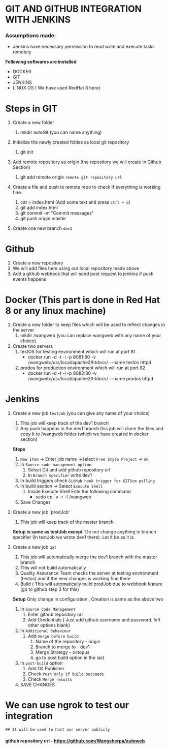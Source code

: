 # GIT AND GITHUB INTEGRATION WITH JENKINS
### Assumptions made:
* Jenkins have necessary permission to read write and execute tasks remotely

**Following softwares are installed**
* DOCKER
* GIT
* JENKINS
* LINUX OS ( We have used RedHat 8 here)

# Steps in GIT
1. Create a new folder
    1. mkdir autoGit (you can name anything)
    
2. Initialize the newly created foldes as local git repository
    1. git init
    
3. Add remote repository as origin (the repository we will create in Github Section)
    1. git add remote origin `remote git repository url`
    
4. Create a file and push to remote repo to check if everything is working fine.
    1. cat > index.html (Add some text and press `ctrl + d`)
    2. git add index.html
    3. git commit -m "Commit messages"
    4. git push origin master 
    
5. Create one new branch `dev1`


# Github
1. Create a new repository
2. We will add files here using our local repository made above
3. Add a github webhook that will send post request to jenkins if push events happens

# Docker (This part is done in Red Hat 8 or any linux machine) 
1. Create a new folder to keep files which will be used to reflect changes in the server
    1. mkdir /wangweb (you can replace wangweb with any name of your choice)
2. Create two servers
    1. testOS for testing environment which will run at port 81
        - docker run -d -t -i -p 8081:80 -v /wangweb:/usr/local/apache2/htdocs/ --name testos httpd
    2. prodos for production environment which will run at port 82
        - docker run -d -t -i -p 8082:80 -v /wangweb:/usr/local/apache2/htdocs/ --name prodos httpd
        
# Jenkins
1. Create a new job `testJob` (you can give any name of your choice)
    1. This job will keep track of the dev1 branch
    2. Any push happens in the dev1 branch this job will clone the files and copy it to /wangweb folder (which we have created          in docker section)
    
    **Steps**
    1. `New Item` -> Enter job name ->śelect `Free Style Project` -> `ok`
    2. In `Source code management option`
        1. Select Git and add github repository url
        2. In `Branch Specifier` write dev1
    3. In build triggers check `GitHub hook trigger for GITScm polling`
    4. In build section -> Select `Execute Shell`
        1. Inside Execute Shell Ente the following command
            - sudo cp -v -r -f /wangweb
    5. Save Changes
2. Create a new job `prodJob' 
    1. This job will keep track of the master branch.
    
    **Setup is same as testJob except**
    `Do not change anything in branch specifier (In testJob we wrote dev1 there). Let it be as it is.
3. Create a new job `qat`
    1. This job will automatically merge the dev1 branch with the master branch
    2. This will not build automatically
    3. Quality Assurance Team checks the server at testing environment (testos) and if the new changes is working fine there
    4. Build ( This will automatically build prodJob due to webhook feature (go to github step 3 for this)
    
    **Setup**
    Only change in configuration , Creation is same as the above two
    1. In `Source Code Management`
        1. Enter github repository url
        2. Add Credentials ( Just add github username and password, left other options blank)
    2. In `Additional Behaviour`
        1. Add `merge before build`
            1. Name of the repository - origin
            2. Branch to merge to - dev1
            3. Merge Strategy - octopus
            4. go to post build option in the last
    3. In `post-build` option
        1. Add Git Publisher
        2. Check `Push only if build succeeds`
        3. Check `Merge results`
    4. SAVE CHANGES

# We can use ngrok to test our integration
    ## It will be used to host our server publicly
#### github repository url - https://github.com/Wangsherpa/autoweb
